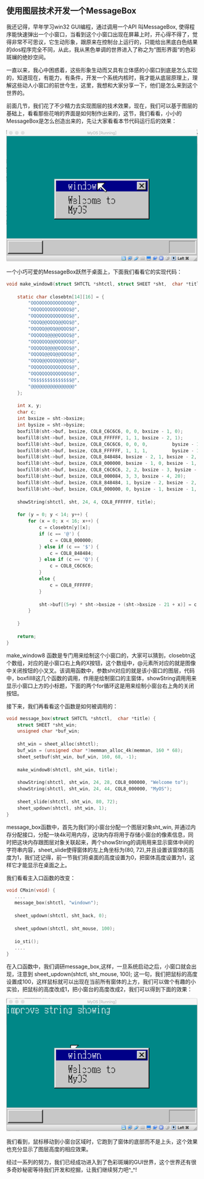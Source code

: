 ## 使用图层技术开发一个MessageBox

我还记得，早年学习win32 GUI编程，通过调用一个API 叫MessageBox, 使得程序能快速弹出一个小窗口，当看到这个小窗口出现在屏幕上时，开心得不得了，觉得非常不可思议，它生动形象，跟原来在控制台上运行的，只能给出黑底白色结果的dos程序完全不同，从此，我从黑色单调的世界进入了称之为“图形界面“的色彩斑斓的绝妙空间。

一直以来，我心中困惑着，这些形象生动而又具有立体感的小窗口到底是怎么实现的，知道现在，有能力，有条件，开发一个系统内核时，我才能从底层原理上，理解这些动人小窗口的前世今生，这里，我想和大家分享一下，他们是怎么来到这个世界的。

前面几节，我们花了不少精力去实现图层的技术效果，现在，我们可以基于图层的基础上，看看那些花哨的界面是如何制作出来的，这节，我们看看，小小的MessageBox是怎么创造出来的，先让大家看看本节代码运行后的效果：

![](img/20161124111634808.png)



一个小巧可爱的MessageBox跃然于桌面上，下面我们看看它的实现代码：



```c
void make_window8(struct SHTCTL *shtctl, struct SHEET *sht,  char *title) {

    static char closebtn[14][16] = {
        "OOOOOOOOOOOOOOO@", 
        "OQQQQQQQQQQQQQ$@",
        "OQQQQQQQQQQQQQ$@",
        "OQQQ@@QQQQ@@QQ$@",
        "OQQQQ@@QQ@@QQQ$@",
        "OQQQQQ@@@@QQQQ$@",
        "OQQQQQQ@@QQQQQ$@",
        "OQQQQQ@@@@QQQQ$@",
        "OQQQQ@@QQ@@QQQ$@",
        "OQQQ@@QQQQ@@QQ$@",
        "OQQQQQQQQQQQQQ$@",
        "OQQQQQQQQQQQQQ$@",
        "O$$$$$$$$$$$$$$@",
        "@@@@@@@@@@@@@@@@"
    };

    int x, y;
    char c;
    int bxsize = sht->bxsize;
    int bysize = sht->bysize;
    boxfill8(sht->buf, bxsize, COL8_C6C6C6, 0, 0, bxsize - 1, 0);
    boxfill8(sht->buf, bxsize, COL8_FFFFFF, 1, 1, bxsize - 2, 1);
    boxfill8(sht->buf, bxsize, COL8_C6C6C6, 0, 0, 0,         bysize - 1);
    boxfill8(sht->buf, bxsize, COL8_FFFFFF, 1, 1, 1,         bysize - 1);
    boxfill8(sht->buf, bxsize, COL8_848484, bxsize - 2, 1, bxsize - 2, bysize - 2);
    boxfill8(sht->buf, bxsize, COL8_000000, bxsize - 1, 0, bxsize - 1, bysize - 1);
    boxfill8(sht->buf, bxsize, COL8_C6C6C6, 2, 2, bxsize - 3, bysize - 3);
    boxfill8(sht->buf, bxsize, COL8_000084, 3, 3, bxsize - 4, 20);
    boxfill8(sht->buf, bxsize, COL8_848484, 1, bysize - 2, bxsize - 2, bysize - 2);
    boxfill8(sht->buf, bxsize, COL8_000000, 0, bysize - 1, bxsize - 1, bysize - 1);

    showString(shtctl, sht, 24, 4, COL8_FFFFFF, title);

    for (y = 0; y < 14; y++) {
        for (x = 0; x < 16; x++) {
            c = closebtn[y][x];
            if (c == '@') {
                c = COL8_000000;
            } else if (c == '$') {
                c = COL8_848484;
            } else if (c == 'Q') {
                c = COL8_C6C6C6;
            } 
            else {
                c = COL8_FFFFFF;
            }

            sht->buf[(5+y) * sht->bxsize + (sht->bxsize - 21 + x)] = c;
        }

    }

    return;
}
```

make_window8 函数是专门用来绘制这个小窗口的，大家可以猜到，closebtn这个数组，对应的是小窗口右上角的X按钮，这个数组中，@元素所对应的就是图像中关闭按钮的小叉叉。该调用函数中，参数sht对应的就是该小窗口的图层，代码中，boxfill8这几个函数的调用，作用是绘制窗口的主窗体，showString调用用来显示小窗口上方的小标题，下面的两个for循环这是用来绘制小窗台右上角的关闭按钮。

接下来，我们再看看这个函数是如何被调用的：

```c
void message_box(struct SHTCTL *shtctl,  char *title) {
    struct SHEET *sht_win;
    unsigned char *buf_win;

    sht_win = sheet_alloc(shtctl);
    buf_win = (unsigned char *)memman_alloc_4k(memman, 160 * 68);
    sheet_setbuf(sht_win, buf_win, 160, 68, -1);

    make_window8(shtctl, sht_win, title);

    showString(shtctl, sht_win, 24, 28, COL8_000000, "Welcome to");
    showString(shtctl, sht_win, 24, 44, COL8_000000, "MyOS");

    sheet_slide(shtctl, sht_win, 80, 72);
    sheet_updown(shtctl, sht_win, 1);
}
```

message_box函数中，首先为我们的小窗台分配一个图层对象sht_win, 并通过内存分配接口，分配一块4k可用内存，这块内存将用于存储小窗台的像素信息，同时把这块内存跟图层对象关联起来，两个showString的调用用来显示窗体中间的字符串内容，sheet_slide使得窗体的左上角坐标为(80, 72),并且设置该窗体的高度为1，我们还记得，前一节我们将桌面的高度设置为0，把窗体高度设置为1，这样它才能显示在桌面之上。

我们看看主入口函数的改变：

```c
void CMain(void) {
   ....
   message_box(shtctl, "windown");

   sheet_updown(shtctl, sht_back, 0);

   sheet_updown(shtctl, sht_mouse, 100);

   io_sti();
   ....
}
```

在入口函数中，我们调研message_box,这样，一旦系统启动之后，小窗口就会出现，注意到 sheet_updown(shtctl, sht_mouse, 100); 这一句，我们把鼠标的高度设置成100，这样鼠标就可以出现在当前所有窗体的上方，我们可以做个有趣的小实验，把鼠标的高度改成1，把小窗台的高度改成2，我们可以得到下面的效果：

![](img/20161124113903271.png)



我们看到，鼠标移动到小窗台区域时，它跑到了窗体的底部而不是上头，这个效果也充分显示了图层高度的相应效果。

经过一系列的努力，我们已经成功进入到了色彩斑斓的GUI世界，这个世界还有很多奇妙秘密等待我们开发和挖掘，让我们继续努力吧^_^!